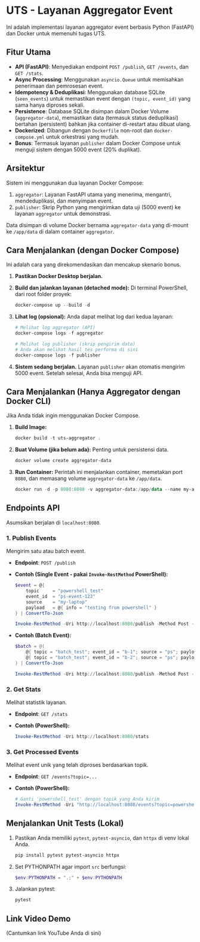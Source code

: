 # UTS - Layanan Aggregator Event

Ini adalah implementasi layanan aggregator event berbasis Python (FastAPI) dan Docker untuk memenuhi tugas UTS.

## Fitur Utama

-   **API (FastAPI)**: Menyediakan endpoint `POST /publish`, `GET /events`, dan `GET /stats`.
-   **Async Processing**: Menggunakan `asyncio.Queue` untuk memisahkan penerimaan dan pemrosesan event.
-   **Idempotency & Deduplikasi**: Menggunakan database SQLite (`seen_events`) untuk memastikan event dengan `(topic, event_id)` yang sama hanya diproses sekali.
-   **Persistence**: Database SQLite disimpan dalam Docker Volume (`aggregator-data`), memastikan data (termasuk status deduplikasi) bertahan (persistent) bahkan jika container di-restart atau dibuat ulang.
-   **Dockerized**: Dibangun dengan `Dockerfile` non-root dan `docker-compose.yml` untuk orkestrasi yang mudah.
-   **Bonus**: Termasuk layanan `publisher` dalam Docker Compose untuk menguji sistem dengan 5000 event (20% duplikat).

## Arsitektur

Sistem ini menggunakan dua layanan Docker Compose:

1.  `aggregator`: Layanan FastAPI utama yang menerima, mengantri, mendeduplikasi, dan menyimpan event.
2.  `publisher`: Skrip Python yang mengirimkan data uji (5000 event) ke layanan `aggregator` untuk demonstrasi.

Data disimpan di volume Docker bernama `aggregator-data` yang di-mount ke `/app/data` di dalam container `aggregator`.

## Cara Menjalankan (dengan Docker Compose)

Ini adalah cara yang direkomendasikan dan mencakup skenario bonus.

1.  **Pastikan Docker Desktop berjalan.**

2.  **Build dan jalankan layanan (detached mode):**
    Di terminal PowerShell, dari root folder proyek:

    ```powershell
    docker-compose up --build -d
    ```

3.  **Lihat log (opsional):**
    Anda dapat melihat log dari kedua layanan:

    ```powershell
    # Melihat log aggregator (API)
    docker-compose logs -f aggregator
    
    # Melihat log publisher (skrip pengirim data)
    # Anda akan melihat hasil tes performa di sini
    docker-compose logs -f publisher
    ```

4.  **Sistem sedang berjalan.**
    Layanan `publisher` akan otomatis mengirim 5000 event. Setelah selesai, Anda bisa menguji API.

## Cara Menjalankan (Hanya Aggregator dengan Docker CLI)

Jika Anda tidak ingin menggunakan Docker Compose.

1.  **Build Image:**
    ```powershell
    docker build -t uts-aggregator .
    ```

2.  **Buat Volume (jika belum ada):**
    Penting untuk persistensi data.
    ```powershell
    docker volume create aggregator-data
    ```

3.  **Run Container:**
    Perintah ini menjalankan container, memetakan port `8080`, dan memasang volume `aggregator-data` ke `/app/data`.

    ```powershell
    docker run -d -p 8080:8080 -v aggregator-data:/app/data --name my-aggregator-app uts-aggregator
    ```

## Endpoints API

Asumsikan berjalan di `localhost:8080`.

### 1. Publish Events

Mengirim satu atau batch event.

-   **Endpoint**: `POST /publish`
-   **Contoh (Single Event - pakai `Invoke-RestMethod` PowerShell):**

    ```powershell
    $event = @{
        topic     = "powershell_test"
        event_id  = "ps-event-123"
        source    = "my-laptop"
        payload   = @{ info = "testing from powershell" }
    } | ConvertTo-Json

    Invoke-RestMethod -Uri http://localhost:8080/publish -Method Post -Body $event -ContentType "application/json"
    ```

-   **Contoh (Batch Event):**

    ```powershell
    $batch = @(
        @{ topic = "batch_test"; event_id = "b-1"; source = "ps"; payload = @{} },
        @{ topic = "batch_test"; event_id = "b-2"; source = "ps"; payload = @{} }
    ) | ConvertTo-Json

    Invoke-RestMethod -Uri http://localhost:8080/publish -Method Post -Body $batch -ContentType "application/json"
    ```

### 2. Get Stats

Melihat statistik layanan.

-   **Endpoint**: `GET /stats`
-   **Contoh (PowerShell):**

    ```powershell
    Invoke-RestMethod -Uri http://localhost:8080/stats
    ```

### 3. Get Processed Events

Melihat event unik yang telah diproses berdasarkan topik.

-   **Endpoint**: `GET /events?topic=...`
-   **Contoh (PowerShell):**

    ```powershell
    # Ganti 'powershell_test' dengan topik yang Anda kirim
    Invoke-RestMethod -Uri "http://localhost:8080/events?topic=powershell_test"
    ```

## Menjalankan Unit Tests (Lokal)

1.  Pastikan Anda memiliki `pytest`, `pytest-asyncio`, dan `httpx` di venv lokal Anda.
    ```powershell
    pip install pytest pytest-asyncio httpx
    ```
2.  Set PYTHONPATH agar import `src` berfungsi:
    ```powershell
    $env:PYTHONPATH = ".;" + $env:PYTHONPATH
    ```
3.  Jalankan pytest:
    ```powershell
    pytest
    ```

## Link Video Demo

(Cantumkan link YouTube Anda di sini)